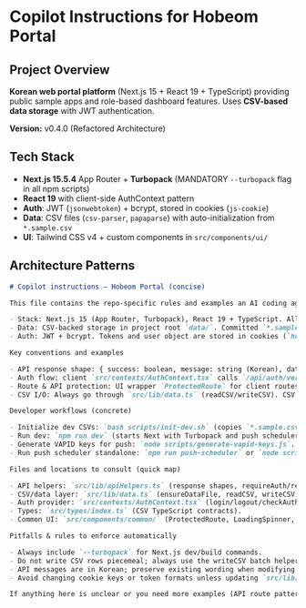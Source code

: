 # Copilot Instructions for Hobeom Portal

## Project Overview

**Korean web portal platform** (Next.js 15 + React 19 + TypeScript) providing public sample apps and role-based dashboard features. Uses **CSV-based data storage** with JWT authentication.

**Version:** v0.4.0 (Refactored Architecture)

## Tech Stack

- **Next.js 15.5.4** App Router + **Turbopack** (MANDATORY `--turbopack` flag in all npm scripts)
- **React 19** with client-side AuthContext pattern
- **Auth**: JWT (`jsonwebtoken`) + bcrypt, stored in cookies (`js-cookie`)
- **Data**: CSV files (`csv-parser`, `papaparse`) with auto-initialization from `*.sample.csv`
- **UI**: Tailwind CSS v4 + custom components in `src/components/ui/`

## Architecture Patterns

```markdown
# Copilot instructions — Hobeom Portal (concise)

This file contains the repo-specific rules and examples an AI coding agent needs to be productive.

- Stack: Next.js 15 (App Router, Turbopack), React 19 + TypeScript. All dev/build scripts use `--turbopack` (see `package.json`).
- Data: CSV-backed storage in project root `data/`. Committed `*.sample.csv` files are used to initialize missing runtime CSVs via `src/lib/data.ts:ensureDataFile`.
- Auth: JWT + bcrypt. Tokens and user object are stored in cookies (`hobeom-portal-token`, `hobeom-portal-user`, 7d, SameSite=Strict). Default secret: `your-secret-key-change-in-production` (override with `JWT_SECRET`).

Key conventions and examples

- API response shape: { success: boolean, message: string (Korean), data?: any }. Use helpers in `src/lib/apiHelpers.ts` (`successResponse`, `errorResponse`, `withErrorHandler`).
- Auth flow: client `src/contexts/AuthContext.tsx` calls `/api/auth/verify` on mount. Guard UI by checking `isLoading` before rendering protected content.
- Route & API protection: UI wrapper `ProtectedRoute` for client routes; server helpers `requireAuth` / `requireAdmin` in `src/lib/apiHelpers.ts` for API routes.
- CSV I/O: Always go through `src/lib/data.ts` (readCSV/writeCSV). CSV headers must match `src/types/index.ts`. Prefer batch writes (write whole file) to avoid corruption.

Developer workflows (concrete)

- Initialize dev CSVs: `bash scripts/init-dev.sh` (copies `*.sample.csv` to `data/`).
- Run dev: `npm run dev` (starts Next with Turbopack and push scheduler via `nodemon`).
- Generate VAPID keys for push: `node scripts/generate-vapid-keys.js`.
- Run push scheduler standalone: `npm run push-scheduler` or `node scripts/push-scheduler.js`.

Files and locations to consult (quick map)

- API helpers: `src/lib/apiHelpers.ts` (response shapes, requireAuth/requireAdmin, extractUser).
- CSV/data layer: `src/lib/data.ts` (ensureDataFile, readCSV, writeCSV, mapping helpers).
- Auth provider: `src/contexts/AuthContext.tsx` (login/logout/checkAuth patterns, cookie usage).
- Types: `src/types/index.ts` (CSV TypeScript contracts).
- Common UI: `src/components/common/` (ProtectedRoute, LoadingSpinner, ErrorMessage).

Pitfalls & rules to enforce automatically

- Always include `--turbopack` for Next.js dev/build commands.
- Do not write CSV rows piecemeal; always use the writeCSV batch helpers.
- API messages are in Korean; preserve existing wording when modifying responses.
- Avoid changing cookie keys or token formats unless updating `src/lib/auth.ts` and `src/contexts/AuthContext.tsx` together.

If anything here is unclear or you need more examples (API route patterns, CSV headers, or common tests), tell me which area and I will expand with targeted snippets.
```
